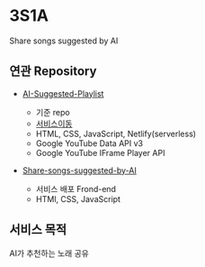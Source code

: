 # 3S1A
Share songs suggested by AI

## 연관 Repository
- [AI-Suggested-Playlist](https://github.com/AMinSC/AI-Suggested-Playlist)
    - 기준 repo
    - [서비스이동](https://majestic-salamander-540c1f.netlify.app)
    - HTML, CSS, JavaScript, Netlify(serverless)
    - Google YouTube Data API v3
    - Google YouTube IFrame Player API

- [Share-songs-suggested-by-AI](https://github.com/AMinSC/Share-songs-suggested-by-AI)
    - 서비스 배포 Frond-end
    - HTMl, CSS, JavaScript

## 서비스 목적
AI가 추천하는 노래 공유
